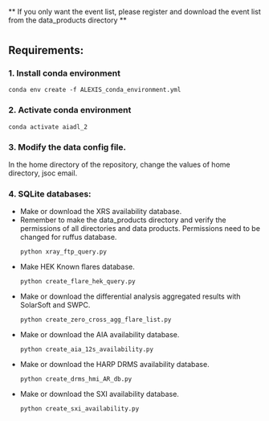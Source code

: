 
** If you only want the event list, please register and download the event list from the data_products directory **

#
## Requirements:
### 1. Install conda environment
   ```
   conda env create -f ALEXIS_conda_environment.yml
   
   ```

### 2. Activate conda environment
   ```
   conda activate aiadl_2
   ```
### 3. Modify the data config file.
   In the home directory of the repository, change the values of home directory, jsoc email. 

### 4. SQLite databases: 
   - Make or download the XRS availability database.
   - Remember to make the data_products directory and verify the permissions of all directories and data products. Permissions need to be changed for ruffus database. 
      ```
      python xray_ftp_query.py
      ```
  - Make HEK Known flares database.
      ```
      python create_flare_hek_query.py
      ```
  - Make or download the differential analysis aggregated results with SolarSoft and SWPC.
      ```
      python create_zero_cross_agg_flare_list.py
      ```
  - Make or download the AIA availability database.
      ```
      python create_aia_12s_availability.py
      ```
  - Make or download the HARP DRMS availability database.
      ```
      python create_drms_hmi_AR_db.py
      ```
  - Make or download the SXI availability database.
      ```
      python create_sxi_availability.py
      ```


